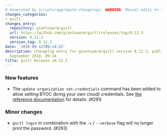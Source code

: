 ```yaml
---
# Generated by scripts/aggregate-changelogs. WARNING: Manual edits to this files will be overwritten.
changes_categories:
- gsctl
changes_entry:
  repository: giantswarm/gsctl
  url: https://github.com/giantswarm/gsctl/releases/tag/0.12.3
  version: 0.12.3
  version_tag: 0.12.3
date: '2018-09-12T09:14:25'
description: Changelog entry for giantswarm/gsctl version 0.12.3, published on 12
  September 2018, 09:14
title: gsctl Release v0.12.3
---
```


### New features

- The `update organization set-credentials` command has been added to allow setting BYOC (bring your own cloud) credentials. See [the reference documentation](https://docs.giantswarm.io/reference/gsctl/update-org-set-credentials/) for details. (#291)

### Minor changes

- `gsctl login` in combination with the `-v` / `--verbose` flag will no longer print the password. (#293)



